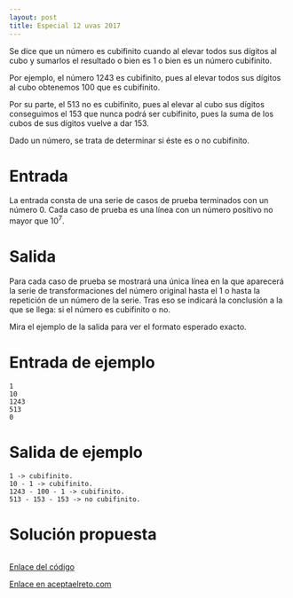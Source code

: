 ```yaml
---
layout: post
title: Especial 12 uvas 2017
---
```


Se dice que un número es cubifinito cuando al elevar todos sus dígitos al cubo y sumarlos el resultado o bien es 1 o bien es un número cubifinito.

Por ejemplo, el número 1243 es cubifinito, pues al elevar todos sus dígitos al cubo obtenemos 100 que es cubifinito.

Por su parte, el 513 no es cubifinito, pues al elevar al cubo sus dígitos conseguimos el 153 que nunca podrá ser cubifinito, pues la suma de los cubos de sus dígitos vuelve a dar 153.

Dado un número, se trata de determinar si éste es o no cubifinito.

# Entrada

La entrada consta de una serie de casos de prueba terminados con un número 0. Cada caso de prueba es una línea con un número positivo no mayor que 10<sup>7</sup>.

# Salida

Para cada caso de prueba se mostrará una única línea en la que aparecerá la serie de transformaciones del número original hasta el 1 o hasta la repetición de un número de la serie. Tras eso se indicará la conclusión a la que se llega: si el número es cubifinito o no.

Mira el ejemplo de la salida para ver el formato esperado exacto.

# Entrada de ejemplo

```
1
10
1243
513
0
```

# Salida de ejemplo

```
1 -> cubifinito.
10 - 1 -> cubifinito.
1243 - 100 - 1 -> cubifinito.
513 - 153 - 153 -> no cubifinito.
```
# Solución propuesta

``` python


```

[Enlace del código](https://github.com/israelem/aceptaelreto/blob/master/codes/2017-12-25-cubifinitos.py)

[Enlace en aceptaelreto.com](https://www.aceptaelreto.com/problem/statement.php?id=139)
